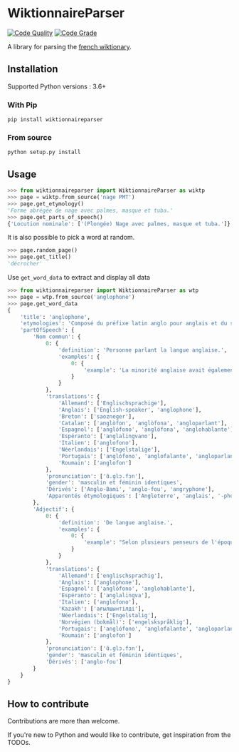 # WiktionnaireParser
[![Code Quality](https://www.code-inspector.com/project/14939/score/svg)](https://frontend.code-inspector.com/public/project/14939/WiktionnaireParser/dashboard)
[![Code Grade](https://www.code-inspector.com/project/14939/status/svg)](https://frontend.code-inspector.com/public/project/14939/WiktionnaireParser/dashboard)

A library for parsing the [french wiktionary](https://fr.wiktionary.org).


## Installation

Supported Python versions : 3.6+

### With Pip

`pip install wiktionnaireparser`

### From source

`python setup.py install`


## Usage

```python
>>> from wiktionnaireparser import WiktionnaireParser as wiktp
>>> page = wiktp.from_source('nage PMT')
>>> page.get_etymology()
'Forme abrégée de nage avec palmes, masque et tuba.'
>>> page.get_parts_of_speech()
{'Locution nominale': ['(Plongée) Nage avec palmes, masque et tuba.']}
```

It is also possible to pick a word at random.

```python
>>> page.random_page()
>>> page.get_title()
'décrocher'
```

Use `get_word_data` to extract and display all data

```python
>>> from wiktionnaireparser import WiktionnaireParser as wtp
>>> page = wtp.from_source('anglophone')
>>> page.get_word_data
{
    'title': 'anglophone',
    'etymologies': 'Composé du préfixe latin anglo pour anglais et du suffixe -phone.',
    'partOfSpeech': {
        'Nom commun': {
            0: {
                'definition': 'Personne parlant la langue anglaise.',
                'examples': {
                    0: {
                        'example': 'La minorité anglaise avait également reçu, de façon encore plus discrète, une autre «\xa0protection\xa0»: le trésorier du Québec serait un anglophone, un anglophone choisi par les financiers. —\xa0(Laurent Laplante, Paul Berryman, 2000)'
                    }
                }
            },
            'translations': {
                'Allemand': ['Englischsprachige'],
                'Anglais': ['English-speaker', 'anglophone'],
                'Breton': ['saozneger'],
                'Catalan': ['anglòfon', 'anglòfona', 'angloparlant'],
                'Espagnol': ['anglófono', 'anglófona', 'anglohablante'],
                'Espéranto': ['anglalingvano'],
                'Italien': ['anglofono'],
                'Néerlandais': ['Engelstalige'],
                'Portugais': ['anglófono', 'anglofalante', 'angloparlante'],
                'Roumain': ['anglofon']
            },
            'pronunciation': ['ɑ̃.ɡlɔ.fɔn'],
            'gender': 'masculin et féminin identiques',
            'Dérivés': ['Anglo-Bami', 'anglo-fou', 'angryphone'],
            'Apparentés étymologiques': ['Angleterre', 'anglais', '-phone']
        },
        'Adjectif': {
            0: {
                'definition': 'De langue anglaise.',
                'examples': {
                    0: {
                        'example': "Selon plusieurs penseurs de l'époque, l'État québécois est le seul qui puisse rivaliser avec les grandes entreprises anglophones d'Amérique du Nord. —\xa0(Mathieu Bureau Meunier, Wake up mes bons amis!, Québec, Septentrion, 2019, p. 133.)"
                    }
                }
            },
            'translations': {
                'Allemand': ['englischsprachig'],
                'Anglais': ['anglophone'],
                'Espagnol': ['anglófono', 'anglohablante'],
                'Espéranto': ['anglalingva'],
                'Italien': ['anglofono'],
                'Kazakh': ['ағылшынтілді'],
                'Néerlandais': ['Engelstalig'],
                'Norvégien (bokmål)': ['engelskspråklig'],
                'Portugais': ['anglófono', 'anglofalante', 'angloparlante'],
                'Roumain': ['anglofon']
            },
            'pronunciation': ['ɑ̃.ɡlɔ.fɔn'],
            'gender': 'masculin et féminin identiques',
            'Dérivés': ['anglo-fou']
        }
    }
}
```

## How to contribute

Contributions are more than welcome.

If you're new to Python and would like to contribute, get inspiration from the TODOs.
